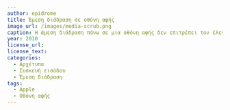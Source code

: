 ```yaml
---
author: epidrome
title: Έμεση διάδραση σε οθόνη αφής 
image_url: /images/media-scrub.png
caption: Η άμεση διάδραση πάνω σε μια οθόνη αφής δεν επιτρέπει τον έλεγχο του ρυθμού μετακίνησης, αλλά αυτό μπορεί να γίνει εφικτό τουλάχιστον για την περίπτωση της γραμμικής μετακίνησης, αν ο ρυθμός αντιπροσωπεύεται από μια άλλη ορθογωνική κίνηση του δακτύλου, όπως για παράδειγμα στην περίπτωση της αναζήτησης στον οριζόντιο χρόνο οπτικοακουστικού περιεχομένου, όπου ο ρυθμός αλλάζει με την κατακόρυφη θέση του δακτύλου. 
year: 2010 
license_url: 
license_text: 
categories:
  - Αρχέτυπα 
  - Συσκευή εισόδου 
  - Έμεση διάδραση
tags:
  - Apple
  - Οθόνη αφής 
---
```

